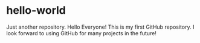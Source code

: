 # hello-world
Just another repository. 
Hello Everyone!
This is my first GitHub repository. I look forward to using GitHub for many projects in the future!
